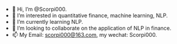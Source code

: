 - 👋 Hi, I’m @Scorpi000.
- 👀 I’m interested in quantitative finance, machine learning, NLP.
- 🌱 I’m currently learning NLP.
- 💞️ I’m looking to collaborate on the application of NLP in finance.
- 📫 My Email: scorpi000@163.com, my wechat: Scorpi000.

<!---
Scorpi000/Scorpi000 is a ✨ special ✨ repository because its `README.md` (this file) appears on your GitHub profile.
You can click the Preview link to take a look at your changes.
--->

